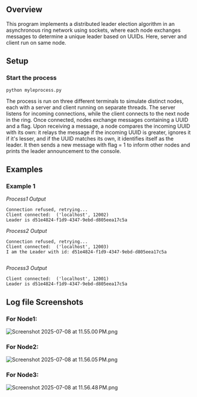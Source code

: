 ## Overview
This program implements a distributed leader election algorithm in an asynchronous ring network using sockets, where each node exchanges messages to determine a unique leader based on UUIDs. Here, server and client run on same node. 
## Setup
### Start the process

```commandline
python myleprocess.py
```
The process is run on three different terminals to simulate distinct nodes, each with a server and client running on separate threads. The server listens for incoming connections, while the client connects to the next node in the ring. Once connected, nodes exchange messages containing a UUID and a flag. Upon receiving a message, a node compares the incoming UUID with its own: it relays the message if the incoming UUID is greater, ignores it if it's lesser, and if the UUID matches its own, it identifies itself as the leader. It then sends a new message with flag = 1 to inform other nodes and prints the leader announcement to the console.

## Examples

### Example 1
_Process1 Output_
```
Connection refused, retrying...
Client connected:  ('localhost', 12002)
Leader is d51e4824-f1d9-4347-9ebd-d805eea17c5a

```

_Process2 Output_
```
Connection refused, retrying...
Client connected:  ('localhost', 12003)
I am the Leader with id: d51e4824-f1d9-4347-9ebd-d805eea17c5a


```

_Process3 Output_
```
Client connected:  ('localhost', 12001)
Leader is d51e4824-f1d9-4347-9ebd-d805eea17c5a

```

## Log file Screenshots

### For Node1:

![Screenshot 2025-07-08 at 11.55.00 PM.png](Screenshot%202025-07-08%20at%2011.55.00%E2%80%AFPM.png)

### For Node2:

![Screenshot 2025-07-08 at 11.56.05 PM.png](Screenshot%202025-07-08%20at%2011.56.05%E2%80%AFPM.png)

### For Node3:

![Screenshot 2025-07-08 at 11.56.48 PM.png](Screenshot%202025-07-08%20at%2011.56.48%E2%80%AFPM.png)